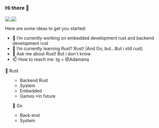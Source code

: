 ### Hi there 👋

<a href="https://github.com/anuraghazra/github-readme-stats">
  <img align="center" src="https://github-readme-stats.vercel.app/api?username=Adamanr&hide_border=true&show_icons=true&layout=compact&theme=moltack"/>
</a>
<a href="https://github.com/anuraghazra/convoychat">
  <img align="center" src="https://github-readme-stats.vercel.app/api/top-langs/?username=Adamanr&hide_border=true&layout=compact&theme=moltack" />
</a>

Here are some ideas to get you started:

- 🔭 I’m currently working on embedded development rust and backend development rust
- 🌱 I’m currently learning Rust? Rust! (And Go, but...But i still rust) 
- 💬 Ask me about Rust! But i don`t know
- 📫 How to reach me: tg = @Adamanq 


🦀 Rust
<ul><ul>
  <li>Backend Rust</li>
  <li>System</li>
  <li>Embedded</li>
  <li>Games *In future </li>
</ul>

🤙 Go
<ul>
  <li>Back-end</li>
  <li>System</li>
</ul>
